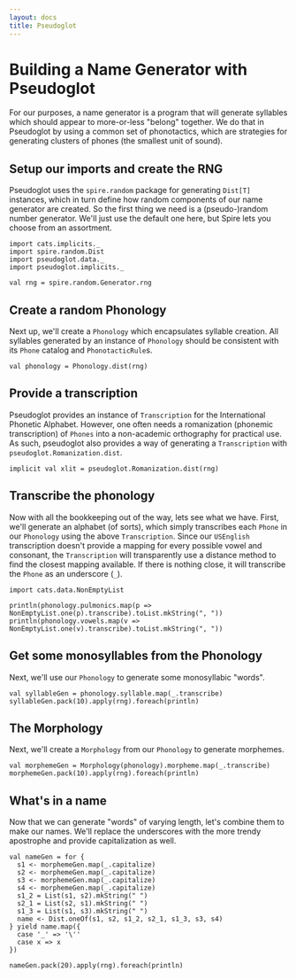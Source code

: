 ```yaml
---
layout: docs
title: Pseudoglot
---
```

# Building a Name Generator with Pseudoglot

For our purposes, a name generator is a program that will generate syllables
which should appear to more-or-less "belong" together. We do that in Pseudoglot
by using a common set of phonotactics, which are strategies for generating
clusters of phones (the smallest unit of sound).

## Setup our imports and create the RNG

Pseudoglot uses the `spire.random` package for generating `Dist[T]` instances,
which in turn define how random components of our name generator are created. So
the first thing we need is a (pseudo-)random number generator. We'll just use
the default one here, but Spire lets you choose from an assortment.

```tut
import cats.implicits._
import spire.random.Dist
import pseudoglot.data._
import pseudoglot.implicits._

val rng = spire.random.Generator.rng
```

## Create a random Phonology

Next up, we'll create a `Phonology` which encapsulates syllable creation. All
syllables generated by an instance of `Phonology` should be consistent with its
`Phone` catalog and `PhonotacticRule`s.

```tut
val phonology = Phonology.dist(rng)
```

## Provide a transcription

Pseudoglot provides an instance of `Transcription` for the International
Phonetic Alphabet. However, one often needs a romanization (phonemic
transcription) of `Phones` into a non-academic orthography for practical use. As
such, pseudoglot also provides a way of generating a `Transcription` with
`pseudoglot.Romanization.dist`.

```tut
implicit val xlit = pseudoglot.Romanization.dist(rng)
```

## Transcribe the phonology

Now with all the bookkeeping out of the way, lets see what we have. First, we'll
generate an alphabet (of sorts), which simply transcribes each `Phone` in our
`Phonology` using the above `Transcription`. Since our `USEnglish` transcription
doesn't provide a mapping for every possible vowel and consonant, the
`Transcription` will transparently use a distance method to find the closest
mapping available. If there is nothing close, it will transcribe the `Phone` as
an underscore (`_`).

```tut
import cats.data.NonEmptyList

println(phonology.pulmonics.map(p => NonEmptyList.one(p).transcribe).toList.mkString(", "))
println(phonology.vowels.map(v => NonEmptyList.one(v).transcribe).toList.mkString(", "))
```

## Get some monosyllables from the Phonology

Next, we'll use our `Phonology` to generate some monosyllabic "words".

```tut
val syllableGen = phonology.syllable.map(_.transcribe)
syllableGen.pack(10).apply(rng).foreach(println)
```

## The Morphology

Next, we'll create a `Morphology` from our `Phonology` to generate morphemes.

```tut
val morphemeGen = Morphology(phonology).morpheme.map(_.transcribe)
morphemeGen.pack(10).apply(rng).foreach(println)
```

## What's in a name

Now that we can generate "words" of varying length, let's combine them to make
our names. We'll replace the underscores with the more trendy apostrophe and
provide capitalization as well.

```tut
val nameGen = for {
  s1 <- morphemeGen.map(_.capitalize)
  s2 <- morphemeGen.map(_.capitalize)
  s3 <- morphemeGen.map(_.capitalize)
  s4 <- morphemeGen.map(_.capitalize)
  s1_2 = List(s1, s2).mkString(" ")
  s2_1 = List(s2, s1).mkString(" ")
  s1_3 = List(s1, s3).mkString(" ")
  name <- Dist.oneOf(s1, s2, s1_2, s2_1, s1_3, s3, s4)
} yield name.map({
  case '_' => '\''
  case x => x
})

nameGen.pack(20).apply(rng).foreach(println)
```
